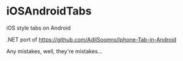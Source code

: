 # iOSAndroidTabs
iOS style tabs on Android

.NET port of https://github.com/AdilSoomro/Iphone-Tab-in-Android

Any mistakes, well, they're mistakes...
